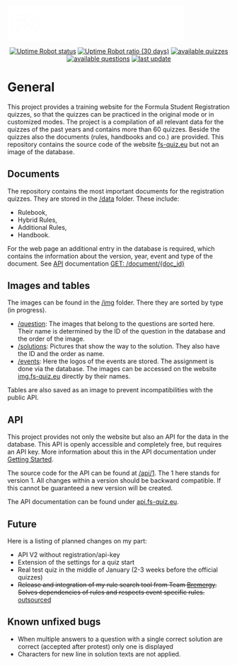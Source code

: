 <div style="display:flex;" align="center">
  <img alt="FS-Quiz logo" src="img/icons/favicon/logo-text.png" width="400px" />
</div>

<p align="center">
    <a href="https://fs-quiz.eu/" alt="Website">
        <img alt="Uptime Robot status" src="https://img.shields.io/uptimerobot/status/m795514430-858284ba79462111b7be85f4?label=website" /></a>
    <a href="https://fs-quiz.eu/" alt="Website">
        <img alt="Uptime Robot ratio (30 days)" src="https://img.shields.io/uptimerobot/ratio/m795514430-858284ba79462111b7be85f4?link=https%3A%2F%2Ffs-quiz.eu%2F" /></a>
    <a href="https://fs-quiz.eu/quizzes" alt="Old Quizzes">
        <img alt="available quizzes" src="https://img.shields.io/badge/dynamic/json?url=https%3A%2F%2Fapi.fs-quiz.eu%2F1%2FsystemStatus&query=quizzes&label=quizzes"/></a>
    <a href="https://fs-quiz.eu/search/questions" alt="All questions">
        <img alt="available questions" src="https://img.shields.io/badge/dynamic/json?url=https%3A%2F%2Fapi.fs-quiz.eu%2F1%2FsystemStatus&query=questions&label=questions"/></a>
    <a href="https://fs-quiz.eu/quizzes" alt="All questions">
        <img alt="last update" src="https://img.shields.io/badge/dynamic/json?url=https%3A%2F%2Fapi.fs-quiz.eu%2F1%2FsystemStatus&query=last_change&label=last%20update"/></a>
    <!--<a href="https://fs-quiz.eu/" alt="Website">
        <img alt="avg daily views" src="https://img.shields.io/badge/dynamic/json?url=https%3A%2F%2Fapi.fs-quiz.eu%2F1%2FsystemStatus&query=avg_daily_views&label=avg%20daily%20views"/></a>-->
</p>

# General
This project provides a training website for the Formula Student Registration quizzes, so that the quizzes can be practiced in the original mode or in customized modes. The project is a compilation of all relevant data for the quizzes of the past years and contains more than 60 quizzes. Beside the quizzes also the documents (rules, handbooks and co.) are provided. This repository contains the source code of the website [fs-quiz.eu](https://fs-quiz.eu/) but not an image of the database.

## Documents
The repository contains the most important documents for the registration quizzes. They are stored in the [/data](/doc) folder. These include:
- Rulebook,
- Hybrid Rules,
- Additional Rules,
- Handbook.

For the web page an additional entry in the database is required, which contains the information about the version, year, event and type of the document.
See [API](https://api.fs-quiz.eu/) documentation [GET: /document/{doc_id}](https://api.fs-quiz.eu/#get-document)

## Images and tables
The images can be found in the [/img](/img) folder. There they are sorted by type (in progress).  
- [/question](/img/question): The images that belong to the questions are sorted here. Their name is determined by the ID of the question in the database and the order of the image.
- [/solutions](/img/solutions): Pictures that show the way to the solution. They also have the ID and the order as name.
- [/events](/img/events): Here the logos of the events are stored. The assignment is done via the database.
The images can be accessed on the website [img.fs-quiz.eu](https://img.fs-quiz.eu/) directly by their names.

Tables are also saved as an image to prevent incompatibilities with the public API.

## API
This project provides not only the website but also an API for the data in the database. This API is openly accessible and completely free, but requires an API key. More information about this in the API documentation under [Getting Started](https://api.fs-quiz.eu/#Getting).

The source code for the API can be found at [/api/1](/api/1). The 1 here stands for version 1. All changes within a version should be backward compatible. If this cannot be guaranteed a new version will be created.

The API documentation can be found under [api.fs-quiz.eu](https://api.fs-quiz.eu).

## Future
Here is a listing of planned changes on my part:
- API V2 without registration/api-key
- Extension of the settings for a quiz start
- Real test quiz in the middle of January (2-3 weeks before the official quizzes)
- ~~Release and integration of my rule search tool from Team [Bremergy](https://bremergy.de/). Solves dependencies of rules and respects event specific rules.~~ [outsourced](https://github.com/otti-ai/fs-rule-tool)

## Known unfixed bugs
- When multiple answers to a question with a single correct solution are correct (accepted after protest) only one is displayed
- Characters for new line in solution texts are not applied.
